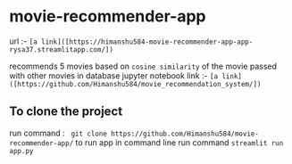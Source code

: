 # movie-recommender-app
url :- ` [a link]([https://himanshu584-movie-recommender-app-app-rysa37.streamlitapp.com/])  `

recommends 5 movies based on `cosine similarity` of the movie passed with other movies in database
jupyter notebook link :- ` [a link]([https://github.com/Himanshu584/movie_recommendation_system/]) `

## To clone the project 
run command : ` git clone https://github.com/Himanshu584/movie-recommender-app/`
to run app in command line run command ` streamlit run app.py `

